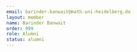 ```yaml
---
email: barinder.banwait@math.uni-heidelberg.de
layout: member
name: Barinder Banwait
order: 999
role: Alumni
status: alumni
---
```


